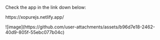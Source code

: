 <p>Check the app in the link down below:</p>
<p>https://xopurejs.netlify.app/</p>
![image](https://github.com/user-attachments/assets/b96d7e18-2462-40d9-805f-55ebc077b04c)

